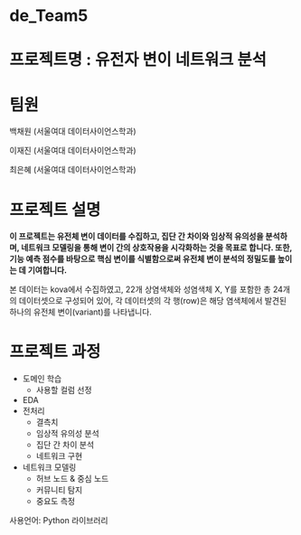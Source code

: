 # de_Team5

# 프로젝트명 : 유전자 변이 네트워크 분석

# 팀원
백채원 (서울여대 데이터사이언스학과)

이재진 (서울여대 데이터사이언스학과)

최은혜 (서울여대 데이터사이언스학과)

# 프로젝트 설명
**이 프로젝트는 유전체 변이 데이터를 수집하고, 집단 간 차이와 임상적 유의성을 분석하며, 
네트워크 모델링을 통해 변이 간의 상호작용을 시각화하는 것을 목표로 합니다.
또한, 기능 예측 점수를 바탕으로 핵심 변이를 식별함으로써 유전체 변이 분석의 정밀도를 높이는 데 기여합니다.**

본 데이터는 kova에서 수집하였고, 22개 상염색체와 성염색체 X, Y를 포함한 총 24개의 데이터셋으로 구성되어 있어,
각 데이터셋의 각 행(row)은 해당 염색체에서 발견된 하나의 유전체 변이(variant)를 나타냅니다.


# 프로젝트 과정
* 도메인 학습
    * 사용할 컬럼 선정
* EDA
* 전처리
   * 결측치
  * 임상적 유의성 분석
  * 집단 간 차이 분석
  * 네트워크 구현
* 네트워크 모델링
  * 허브 노드 & 중심 노드
  * 커뮤니티 탐지
  * 중요도 측정

사용언어: Python
라이브러리


